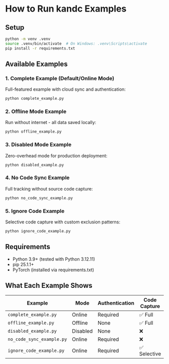 # How to Run kandc Examples

## Setup

```bash
python -m venv .venv
source .venv/bin/activate  # On Windows: .venv\Scripts\activate
pip install -r requirements.txt
```

## Available Examples

### 1. Complete Example (Default/Online Mode)
Full-featured example with cloud sync and authentication:
```bash
python complete_example.py
```

### 2. Offline Mode Example
Run without internet - all data saved locally:
```bash
python offline_example.py
```

### 3. Disabled Mode Example
Zero-overhead mode for production deployment:
```bash
python disabled_example.py
```

### 4. No Code Sync Example
Full tracking without source code capture:
```bash
python no_code_sync_example.py
```

### 5. Ignore Code Example
Selective code capture with custom exclusion patterns:
```bash
python ignore_code_example.py
```

## Requirements

- Python 3.9+ (tested with Python 3.12.11)
- pip 25.1.1+
- PyTorch (installed via requirements.txt)

## What Each Example Shows

| Example                   | Mode     | Authentication | Code Capture | Profiling | Cloud Sync |
| ------------------------- | -------- | -------------- | ------------ | --------- | ---------- |
| `complete_example.py`     | Online   | Required       | ✅ Full       | ✅         | ✅          |
| `offline_example.py`      | Offline  | None           | ✅ Full       | ✅         | ❌          |
| `disabled_example.py`     | Disabled | None           | ❌            | ❌         | ❌          |
| `no_code_sync_example.py` | Online   | Required       | ❌            | ✅         | ✅          |
| `ignore_code_example.py`  | Online   | Required       | ✅ Selective  | ✅         | ✅          |